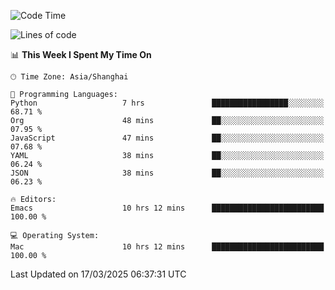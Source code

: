 <!--START_SECTION:waka-->
![Code Time](http://img.shields.io/badge/Code%20Time-2%2C578%20hrs%2044%20mins-blue)

![Lines of code](https://img.shields.io/badge/From%20Hello%20World%20I%27ve%20Written-335.3%20thousand%20lines%20of%20code-blue)

📊 **This Week I Spent My Time On** 

```text
🕑︎ Time Zone: Asia/Shanghai

💬 Programming Languages: 
Python                   7 hrs               █████████████████░░░░░░░░   68.71 % 
Org                      48 mins             ██░░░░░░░░░░░░░░░░░░░░░░░   07.95 % 
JavaScript               47 mins             ██░░░░░░░░░░░░░░░░░░░░░░░   07.68 % 
YAML                     38 mins             ██░░░░░░░░░░░░░░░░░░░░░░░   06.24 % 
JSON                     38 mins             ██░░░░░░░░░░░░░░░░░░░░░░░   06.23 % 

🔥 Editors: 
Emacs                    10 hrs 12 mins      █████████████████████████   100.00 % 

💻 Operating System: 
Mac                      10 hrs 12 mins      █████████████████████████   100.00 % 
```


 Last Updated on 17/03/2025 06:37:31 UTC
<!--END_SECTION:waka-->
